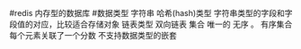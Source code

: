 #redis
内存型的数据库
#数据类型
字符串
哈希(hash)类型 字符串类型的字段和字段值的对应，比较适合存储对象
链表类型 双向链表
集合 唯一的 无序 。
有序集合 每个元素关联了一个分数
不支持数据类型的嵌套
